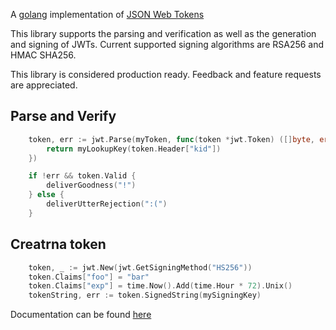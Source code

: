 A [golang](http://www.golang.org) implementation of [JSON Web Tokens](http://self-issued.info/docs/draft-jones-json-web-token.html)

This library supports the parsing and verification as well as the generation and signing of JWTs.  Current supported signing algorithms are RSA256 and HMAC SHA256.

This library is considered production ready.  Feedback and feature requests are appreciated.

## Parse and Verify
```Go
	token, err := jwt.Parse(myToken, func(token *jwt.Token) ([]byte, error) {
		return myLookupKey(token.Header["kid"])
	})

	if !err && token.Valid {
		deliverGoodness("!")
	} else {
		deliverUtterRejection(":(")
	}
```
	
## Creatrna token

```Go
	token, _ := jwt.New(jwt.GetSigningMethod("HS256"))
	token.Claims["foo"] = "bar"
	token.Claims["exp"] = time.Now().Add(time.Hour * 72).Unix()
	tokenString, err := token.SignedString(mySigningKey)
```	

Documentation can be found [here](http://godoc.org/github.com/dgrijalva/jwt-go)
